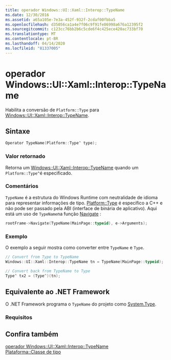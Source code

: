 ```yaml
---
title: operador Windows::UI::Xaml::Interop::TypeName
ms.date: 12/30/2016
ms.assetid: a65a105e-7e3a-452f-932f-2cdaf00fbba5
ms.openlocfilehash: d35056ca1a4e7f06c9f91fe86998a676a12395f2
ms.sourcegitcommit: c123cc76bb2b6c5cde6f4c425ece420ac733bf70
ms.translationtype: MT
ms.contentlocale: pt-BR
ms.lasthandoff: 04/14/2020
ms.locfileid: "81337005"
---
```

# <a name="operator-windowsuixamlinteroptypename"></a>operador Windows::UI::Xaml::Interop::TypeName

Habilita a conversão de `Platform::Type` para [Windows::UI::Xaml::Interop::TypeName](/uwp/api/windows.ui.xaml.interop.typename).

## <a name="syntax"></a>Sintaxe

```cpp
Operator TypeName(Platform::Type^ type);
```

### <a name="return-value"></a>Valor retornado

Retorna um [Windows::UI::Xaml::Interop::TypeName](/uwp/api/windows.ui.xaml.interop.typename) quando um `Platform::Type^`é especificado.

### <a name="remarks"></a>Comentários

`TypeName` é a estrutura do Windows Runtime com neutralidade de idioma para representar informações de tipo. [Platform::Type](../cppcx/platform-type-class.md) é específico a C++ e não pode ser passado pela ABI (interface de binária de aplicativo). Aqui está um uso de `TypeName`na função [Navigate](/uwp/api/windows.ui.xaml.controls.frame.navigate) :

```cpp
rootFrame->Navigate(TypeName(MainPage::typeid), e->Arguments);
```

### <a name="example"></a>Exemplo

O exemplo a seguir mostra como converter entre `TypeName` e `Type`.

```cpp
// Convert from Type to TypeName
Windows::UI::Xaml::Interop::TypeName tn = TypeName(MainPage::typeid);

// Convert back from TypeName to Type
Type^ tx2 = (Type^)(tn);
```

## <a name="net-framework-equivalent"></a>Equivalente ao .NET Framework

O .NET Framework programa o `TypeName` do projeto como [System.Type](/dotnet/api/system.type).

### <a name="requirements"></a>Requisitos

## <a name="see-also"></a>Confira também

[operador Windows::UI::Xaml::Interop::TypeName](../cppcx/operator-windows-ui-xaml-interop-typename.md)<br/>
[Plataforma::Classe de tipo](../cppcx/platform-type-class.md)
